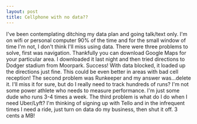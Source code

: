 ```yaml
---
layout: post
title: Cellphone with no data??
---
```

I've been contemplating ditching my data plan and going talk/text only.  I'm on wifi or personal computer 90% of the time and for the small window
of time I'm not, I don't think I'll miss using data.  There were three problems to solve, first was navigation.  Thankfully you can download Google Maps 
for your particular area.  I downloaded it last night and then tried directions to Dodger stadium from Moorpark.  Success! With data blocked, it loaded
up the directions just fine.  This could be even better in areas with bad cell reception!  The second problem was Runkeeper and my answer was...delete it.  I'll miss
it for sure, but do I really need to track hundreds of runs?  I'm not some power athlete who needs to measure performance.  I'm just some dude who runs 3-4 times a week.
The third problem is what do I do when I need Uber/Lyft?  I'm thinking of signing up with Tello and in the infrequent times I need a ride, just turn on data
do my business, then shut it off.  3 cents a MB! 
